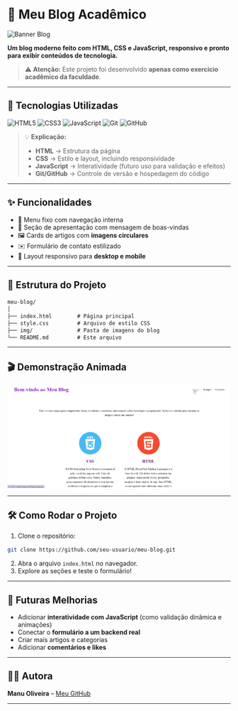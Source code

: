 # 🌸 Meu Blog Acadêmico

![Banner Blog](https://media.giphy.com/media/l0MYt5jPR6QX5pnqM/giphy.gif)

**Um blog moderno feito com HTML, CSS e JavaScript, responsivo e pronto para exibir conteúdos de tecnologia.**

> ⚠️ **Atenção:** Este projeto foi desenvolvido **apenas como exercício acadêmico da faculdade**.

---

## 🚀 Tecnologias Utilizadas

![HTML5](https://img.shields.io/badge/HTML5-E34F26?style=for-the-badge\&logo=html5\&logoColor=white)
![CSS3](https://img.shields.io/badge/CSS3-6B2EBF?style=for-the-badge\&logo=css3\&logoColor=white)
![JavaScript](https://img.shields.io/badge/JavaScript-F7DF1E?style=for-the-badge\&logo=javascript\&logoColor=black)
![Git](https://img.shields.io/badge/Git-F05032?style=for-the-badge\&logo=git\&logoColor=white)
![GitHub](https://img.shields.io/badge/GitHub-181717?style=for-the-badge\&logo=github\&logoColor=white)

> 💡 **Explicação:**
>
> * **HTML** → Estrutura da página
> * **CSS** → Estilo e layout, incluindo responsividade
> * **JavaScript** → Interatividade (futuro uso para validação e efeitos)
> * **Git/GitHub** → Controle de versão e hospedagem do código

---

## ✨ Funcionalidades

* 🎯 Menu fixo com navegação interna
* 💜 Seção de apresentação com mensagem de boas-vindas
* 🖼️ Cards de artigos com **imagens circulares**
* ✉️ Formulário de contato estilizado
* 📱 Layout responsivo para **desktop e mobile**

---

## 📂 Estrutura do Projeto

```
meu-blog/
│
├── index.html        # Página principal
├── style.css         # Arquivo de estilo CSS
├── img/              # Pasta de imagens do blog
└── README.md         # Este arquivo
```

---

## 🎬 Demonstração Animada
  ![Prévia do Projeto](gravacao.gif)

---

## 🛠 Como Rodar o Projeto

1. Clone o repositório:

```bash
git clone https://github.com/seu-usuario/meu-blog.git
```

2. Abra o arquivo `index.html` no navegador.
3. Explore as seções e teste o formulário!

---

## 🌟 Futuras Melhorias

* Adicionar **interatividade com JavaScript** (como validação dinâmica e animações)
* Conectar o **formulário a um backend real**
* Criar mais artigos e categorias
* Adicionar **comentários e likes**

---

## 👩‍💻 Autora

**Manu Oliveira** – [Meu GitHub](https://github.com/seu-usuario)

---
